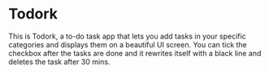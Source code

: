 # Todork
This is Todork, a to-do task app that lets you add tasks in your specific categories and displays them on a beautiful UI screen. You can tick the checkbox after the tasks are done and it rewrites itself with a black line and deletes the task after 30 mins.

